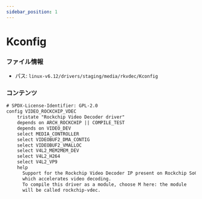 ```yaml
---
sidebar_position: 1
---
```

# Kconfig

### ファイル情報

- パス: `linux-v6.12/drivers/staging/media/rkvdec/Kconfig`

### コンテンツ

```txt
# SPDX-License-Identifier: GPL-2.0
config VIDEO_ROCKCHIP_VDEC
	tristate "Rockchip Video Decoder driver"
	depends on ARCH_ROCKCHIP || COMPILE_TEST
	depends on VIDEO_DEV
	select MEDIA_CONTROLLER
	select VIDEOBUF2_DMA_CONTIG
	select VIDEOBUF2_VMALLOC
	select V4L2_MEM2MEM_DEV
	select V4L2_H264
	select V4L2_VP9
	help
	  Support for the Rockchip Video Decoder IP present on Rockchip SoCs,
	  which accelerates video decoding.
	  To compile this driver as a module, choose M here: the module
	  will be called rockchip-vdec.

```
